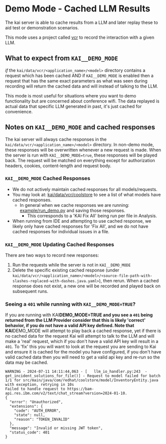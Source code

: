 # Demo Mode - Cached LLM Results

The kai server is able to cache results from a LLM and later replay these to aid test or demonstration scenarios.

This mode uses a project called [vcr](https://vcrpy.readthedocs.io/en/latest/) to record the interaction with a given LLM.

## What to expect from `KAI__DEMO_MODE`

_if_ the `kai/data/vcr/<application_name>/<model>` directory contains a request which has been cached AND if `KAI__DEMO_MODE` is enabled then a request that has the same exact parameters as what was seen during recording will return the cached data and will instead of talking to the LLM.

This mode is most useful for situations where you want to demo functionality but are concerned about conference wifi. The data replayed is actual data that specific LLM generated in past, it's just cached for convenience.

## Notes on `KAI__DEMO_MODE` and cached responses

The kai server will always cache responses in the `kai/data/vcr/<application_name>/<model>` directory. In non-demo mode, these responses will be overwritten whenever a new request is made.
When the server is run with `KAI__DEMO_MODE=true`, these responses will be played back. The request will be matched on everything except for authorization headers, cookies, content-length and request body.

### `KAI__DEMO_MODE` Cached Responses

- We do not actively maintain cached responses for all models/requests.
- You may look at: [kai/data/vcr/coolstore](kai/data/vcr/coolstore/) to see a list of what models have cached responses.
  - In general when we cache responses we are running: [example/run_demo.py](example/run_demo.py) and saving those responses.
    - This corresponds to a 'KAI Fix All' being run per file in Analysis.
- When running from IDE and attempting to use cached response, we likely only have cached responses for 'Fix All', and we do not have cached responses for individual issues in a file.

### `KAI__DEMO_MODE` Updating Cached Responses

There are two ways to record new responses:

1. Run the requests while the server is not in `KAI__DEMO_MODE`
1. Delete the specific existing cached response (under `kai/data/vcr/<application_name>/<model>/<source-file-path-with-slashes-replaced-with-dashes.java.yaml>`), then rerun. When a cached response does not exist, a new one will be recorded and played back on subsequent runs.

### Seeing a `401` while running with `KAI__DEMO_MODE=TRUE`?

If you are running with KAI**DEMO_MODE=TRUE and you see a `401` being returned from the LLM Provider consider that this is likely 'correct' behavior, if you do not have a valid API key defined. Note that KAI**DEMO_MODE will attempt to play back a cached response, yet if there is no cached data for the request Kai will attempt to talk to the LLM and will make a 'real' request, which if you don't have a valid API key will result in a `401`. To 'fix' this you will want to look at the request you are sending to Kai and ensure it is cached for the model you have configured, if you don't have valid cached data then you will need to get a valid api key and re-run so the data may be cached.

    WARNING - 2024-07-11 14:11:44,063 - [   llm_io_handler.py:243  - get_incident_solutions_for_file()] - Request to model failed for batch 1/1 for src/main/java/com/redhat/coolstore/model/InventoryEntity.java with exception, retrying in 10s
    Failed to handle request to https://bam-api.res.ibm.com/v2/text/chat_stream?version=2024-01-10.
    {
      "error": "Unauthorized",
      "extensions": {
        "code": "AUTH_ERROR",
        "state": null,
        "reason": "TOKEN_INVALID"
      },
      "message": "Invalid or missing JWT token",
      "status_code": 401
    }
